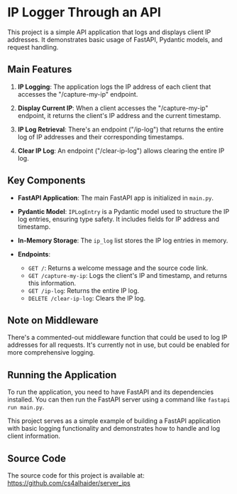 # IP Logger Through an API

This project is a simple API application that logs and displays client IP addresses. It demonstrates basic usage of FastAPI, Pydantic models, and request handling.

## Main Features

1. **IP Logging**: The application logs the IP address of each client that accesses the "/capture-my-ip" endpoint.

2. **Display Current IP**: When a client accesses the "/capture-my-ip" endpoint, it returns the client's IP address and the current timestamp.

3. **IP Log Retrieval**: There's an endpoint ("/ip-log") that returns the entire log of IP addresses and their corresponding timestamps.

4. **Clear IP Log**: An endpoint ("/clear-ip-log") allows clearing the entire IP log.

## Key Components

- **FastAPI Application**: The main FastAPI app is initialized in `main.py`.

- **Pydantic Model**: `IPLogEntry` is a Pydantic model used to structure the IP log entries, ensuring type safety. It includes fields for IP address and timestamp.

- **In-Memory Storage**: The `ip_log` list stores the IP log entries in memory.

- **Endpoints**:
  - `GET /`: Returns a welcome message and the source code link.
  - `GET /capture-my-ip`: Logs the client's IP and timestamp, and returns this information.
  - `GET /ip-log`: Returns the entire IP log.
  - `DELETE /clear-ip-log`: Clears the IP log.

## Note on Middleware

There's a commented-out middleware function that could be used to log IP addresses for all requests. It's currently not in use, but could be enabled for more comprehensive logging.

## Running the Application

To run the application, you need to have FastAPI and its dependencies installed. You can then run the FastAPI server using a command like `fastapi run main.py`.

This project serves as a simple example of building a FastAPI application with basic logging functionality and demonstrates how to handle and log client information.

## Source Code

The source code for this project is available at: https://github.com/cs4alhaider/server_ips
